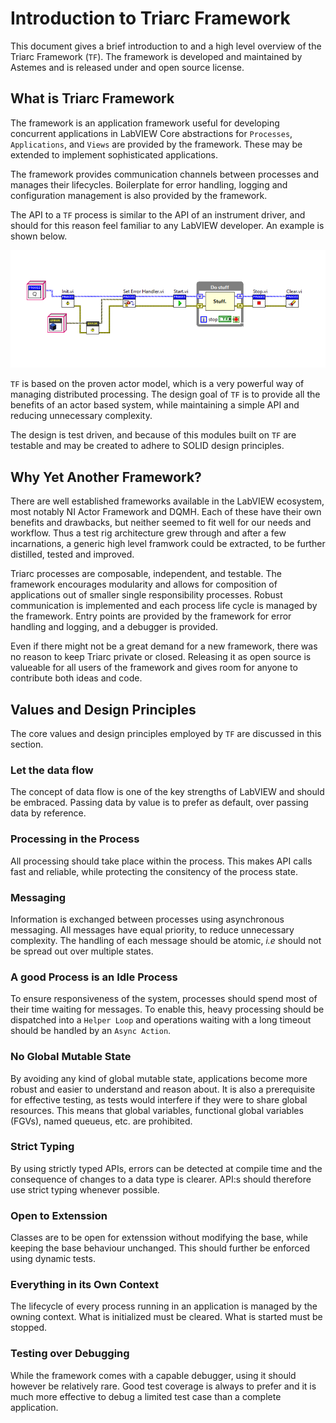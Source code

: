 # Introduction to Triarc Framework

This document gives a brief introduction to and a high level overview of the Triarc Framework (`TF`).
The framework is developed and maintained by Astemes and is released under and open source license. 

## What is Triarc Framework

The framework is an application framework useful for developing concurrent applications in LabVIEW
Core abstractions for `Processes`, `Applications`, and `Views` are provided by the framework.
These may be extended to implement sophisticated applications. 

The framework provides communication channels between processes and manages their lifecycles.
Boilerplate for error handling, logging and configuration management is also provided by the framework.

The API to a `TF` process is similar to the API of an instrument driver, and should for this reason feel familiar to any LabVIEW developer.
An example is shown below. 

![Triarc API Example](img/api.png)

`TF` is based on the proven actor model, which is a very powerful way of managing distributed processing.
The design goal of `TF` is to provide all the benefits of an actor based system, while maintaining a simple API and reducing unnecessary complexity. 

The design is test driven, and because of this modules built on `TF` are testable and may be created to adhere to SOLID design principles.

## Why Yet Another Framework?

There are well established frameworks available in the LabVIEW ecosystem, most notably NI Actor Framework and DQMH.
Each of these have their own benefits and drawbacks, but neither seemed to fit well for our needs and workflow. 
Thus a test rig architecture grew through and after a few incarnations, a generic high level framwork could be extracted, to be further distilled, tested and improved.

Triarc processes are composable, independent, and testable.
The framework encourages modularity and allows for composition of applications out of smaller single responsibility processes.
Robust communication is implemented and each process life cycle is managed by the framework.
Entry points are provided by the framework for error handling and logging, and a debugger is provided.

Even if there might not be a great demand for a new framework, there was no reason to keep Triarc private or closed.
Releasing it as open source is valueable for all users of the framework and gives room for anyone to contribute both ideas and code.

## Values and Design Principles

The core values and design principles employed by `TF` are discussed in this section.

### Let the data flow

The concept of data flow is one of the key strengths of LabVIEW and should be embraced.
Passing data by value is to prefer as default, over passing data by reference.

### Processing in the Process

All processing should take place within the process.
This makes API calls fast and reliable, while protecting the consitency of the process state.

### Messaging

Information is exchanged between processes using asynchronous messaging.
All messages have equal priority, to reduce unnecessary complexity.
The handling of each message should be atomic, *i.e* should not be spread out over multiple states.

### A good Process is an Idle Process

To ensure responsiveness of the system, processes should spend most of their time waiting for messages.
To enable this, heavy processing should be dispatched into a `Helper Loop` and operations waiting with a long timeout should be handled by an `Async Action`.

### No Global Mutable State

By avoiding any kind of global mutable state, applications become more robust and easier to understand and reason about.
It is also a prerequisite for effective testing, as tests would interfere if they were to share global resources.
This means that global variables, functional global variables (FGVs), named queueus, etc. are prohibited.

### Strict Typing

By using strictly typed APIs, errors can be detected at compile time and the consequence of changes to a data type is clearer.
API:s should therefore use strict typing whenever possible.

### Open to Extenssion

Classes are to be open for extenssion without modifying the base, while keeping the base behaviour unchanged.
This should further be enforced using dynamic tests.

### Everything in its Own Context

The lifecycle of every process running in an application is managed by the owning context.
What is initialized must be cleared.
What is started must be stopped.

### Testing over Debugging

While the framework comes with a capable debugger, using it should however be relatively rare.
Good test coverage is always to prefer and it is much more effective to debug a limited test case than a complete application.
